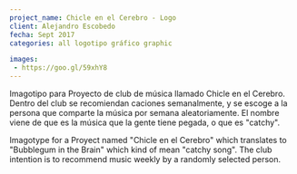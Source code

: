 ```yaml
---
project_name: Chicle en el Cerebro - Logo
client: Alejandro Escobedo
fecha: Sept 2017
categories: all logotipo gráfico graphic

images:
 - https://goo.gl/59xhY8
---
```

Imagotipo para Proyecto de club de música llamado Chicle en el Cerebro. Dentro del club se recomiendan caciones semanalmente, y se escoge a la persona que comparte la música por semana aleatoriamente. El nombre viene de que es la música que la gente tiene pegada, o que es "catchy".



Imagotype for a Proyect named "Chicle en el Cerebro" which translates to "Bubblegum in the Brain" which kind of mean "catchy song". The club intention is to recommend music weekly by a randomly selected person.
